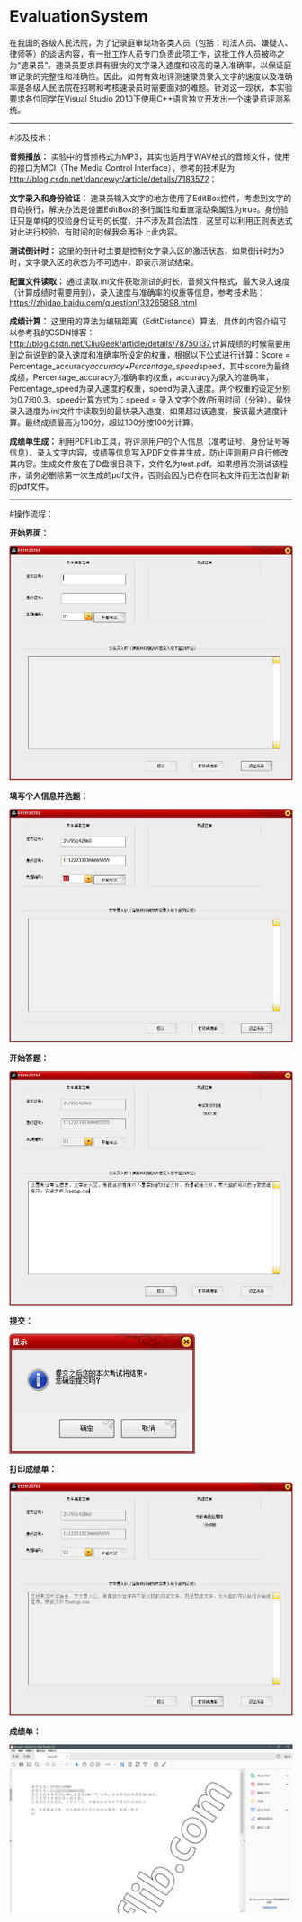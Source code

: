 # EvaluationSystem
在我国的各级人民法院，为了记录庭审现场各类人员（包括：司法人员、嫌疑人、律师等）的谈话内容，有一批工作人员专门负责此项工作，这批工作人员被称之为“速录员”。速录员要求具有很快的文字录入速度和较高的录入准确率，以保证庭审记录的完整性和准确性。因此，如何有效地评测速录员录入文字的速度以及准确率是各级人民法院在招聘和考核速录员时需要面对的难题。针对这一现状，本实验要求各位同学在Visual Studio 2010下使用C++语言独立开发出一个速录员评测系统。

------
#涉及技术：


**音频播放：** 实验中的音频格式为MP3，其实也适用于WAV格式的音频文件，使用的接口为MCI（The Media Control Interface），参考的技术贴为<http://blog.csdn.net/dancewyr/article/details/7183572>；


**文字录入和身份验证：** 速录员输入文字的地方使用了EditBox控件，考虑到文字的自动换行，解决办法是设置EditBox的多行属性和垂直滚动条属性为true。身份验证只是单纯的校验身份证号的长度，并不涉及其合法性，这里可以利用正则表达式对此进行校验，有时间的时候我会再补上此内容。


**测试倒计时：** 这里的倒计时主要是控制文字录入区的激活状态，如果倒计时为0时，文字录入区的状态为不可选中，即表示测试结束。


**配置文件读取：** 通过读取.ini文件获取测试的时长，音频文件格式，最大录入速度（计算成绩时需要用到），录入速度与准确率的权重等信息，参考技术贴：<https://zhidao.baidu.com/question/33265898.html>


**成绩计算：** 这里用的算法为编辑距离（EditDistance）算法，具体的内容介绍可以参考我的CSDN博客：<http://blog.csdn.net/CliuGeek/article/details/78750137>,计算成绩的时候需要用到之前说到的录入速度和准确率所设定的权重，根据以下公式进行计算：Score = Percentage_accuracy*accuracy+Percentage_speed*speed，其中score为最终成绩，Percentage_accuracy为准确率的权重，accuracy为录入的准确率，Percentage_speed为录入速度的权重，speed为录入速度。两个权重的设定分别为0.7和0.3。speed计算方式为：speed = 录入文字个数/所用时间（分钟）。最快录入速度为.ini文件中读取到的最快录入速度，如果超过该速度，按该最大速度计算。最终成绩最高为100分，超过100分按100分计算。


**成绩单生成：** 利用PDFLib工具，将评测用户的个人信息（准考证号、身份证号等信息）、录入文字内容，成绩等信息写入PDF文件并生成，防止评测用户自行修改其内容。生成文件放在了D盘根目录下，文件名为test.pdf。如果想再次测试该程序，请务必删除第一次生成的pdf文件，否则会因为已存在同名文件而无法创新新的pdf文件。


-----

#操作流程：


**开始界面：**

![开始界面](/img/1.png)

**填写个人信息并选题：**

![个人信息填写](/img/2.png)

**开始答题：**

![开始答题](/img/3.png)

**提交：**

![提交](/img/4.png)

**打印成绩单：**

![打印成绩单](/img/5.png)

**成绩单：**

![成绩单](/img/6.png)